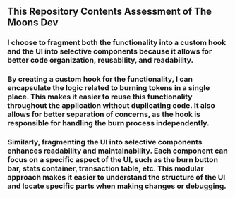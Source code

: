 ## This Repository Contents Assessment of The Moons Dev 

### I choose to fragment both the functionality into a custom hook and the UI into selective components because it allows for better code organization, reusability, and readability.

### By creating a custom hook for the functionality, I can encapsulate the logic related to burning tokens in a single place. This makes it easier to reuse this functionality throughout the application without duplicating code. It also allows for better separation of concerns, as the hook is responsible for handling the burn process independently.

### Similarly, fragmenting the UI into selective components enhances readability and maintainability. Each component can focus on a specific aspect of the UI, such as the burn button bar, stats container, transaction table, etc. This modular approach makes it easier to understand the structure of the UI and locate specific parts when making changes or debugging.
